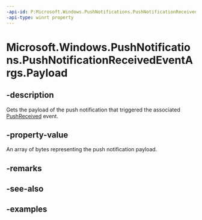 ```yaml
---
-api-id: P:Microsoft.Windows.PushNotifications.PushNotificationReceivedEventArgs.Payload
-api-type: winrt property
---
```


# Microsoft.Windows.PushNotifications.PushNotificationReceivedEventArgs.Payload

<!--
public byte[] Payload { get; }
-->


## -description

Gets the payload of the push notification that triggered the associated [PushReceived](xref:Microsoft.Windows.PushNotifications.PushNotificationManager.PushReceived) event.

## -property-value

An array of bytes representing the push notification payload.

## -remarks

## -see-also

## -examples


